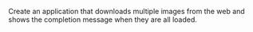 Create an application that downloads multiple images from the web and shows the completion message when they are all loaded.
